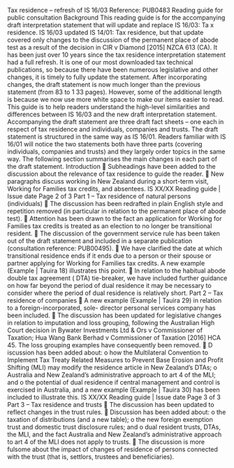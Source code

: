 Tax residence – refresh of IS 16/03 Reference: PUB0483 Reading guide for public consultation Background This reading guide is for the accompanying draft interpretation statement that will update and replace IS 16/03: Ta x residence. IS 16/03 updated IS 14/01: Tax residence, but that update covered only changes to the discussion of the permanent place of abode test as a result of the decision in CIR v Diamond \[2015\] NZCA 613 (CA). It has been just over 10 years since the tax residence interpretation statement had a full refresh. It is one of our most downloaded tax technical publications, so because there have been numerous legislative and other changes, it is timely to fully update the statement. After incorporating changes, the draft statement is now much longer than the previous statement (from 83 to 1 33 pages). However, some of the additional length is because we now use more white space to make our items easier to read. This guide is to help readers understand the high-level similarities and differences between IS 16/03 and the new draft interpretation statement. Accompanying the draft statement are three draft fact sheets – one each in respect of tax residence and individuals, companies and trusts. The draft statement is structured in the same way as IS 16/01. Readers familiar with IS 16/01 will notice the two statements both have three parts (covering individuals, companies and trusts) and they largely order topics in the same way. The following section summarises the main changes in each part of the draft statement. Introduction  Subheadings have been added to the discussion about the relevance of tax residence to guide the reader.  New paragraphs discuss working in New Zealand during a short-term visit, Working for Families tax credits, and absentees. IS XX/XX Reading guide | Issue date Page 2 of 3 Part 1 – Tax residence of natural persons (individuals)  The discussion has been redrafted in plain English style and repetition removed (in particular in relation to the permanent place of abode test).  Attention has been drawn to the fact an application for Working for Families tax credits is treated as an election to no longer be transitional resident.  The discussion of the government service rule has been taken out of the draft statement and included in a separate publication (consultation reference: PUB00495).  We have clarified the date at which transitional residence ends if it ends due to a person or their spouse or partner applying for Working for Families tax credits. A new example (Example | Tauira 18) illustrates this point.  In relation to the habitual abode double tax agreement ( DTA) tie-breaker, we have included further guidance on how far beyond the period of dual residence it may be necessary to consider where the period of dual residence is relatively short. Part 2 – Tax residence of companies  A new example (Example | Tauira 29) in relation to a foreign-incorporated, sole- director personal services company has been included.  The discussion has been updated for legislative changes in relation to imputation and loss grouping, following the Australian High Court decision in Bywater Investments Ltd & Ors v Commissioner of Taxation; Hua Wang Bank Berhad v Commissioner of Taxation \[2016\] HCA 45. The loss grouping examples have consequently been removed.  D iscussion has been added about: o how the Multilateral Convention to Implement Tax Treaty Related Measures to Prevent Base Erosion and Profit Shifting (MLI) may modify the residence article in New Zealand’s DTAs; o Australia and New Zealand’s administrative approach to art 4 of the MLI; and o the potential of dual residence if central management and control is exercised in Australia, and a new example (Example | Tauira 30) has been included to illustrate this. IS XX/XX Reading guide | Issue date Page 3 of 3 Part 3 – Tax residence and trusts  The discussion has been updated to reflect changes in the trust rules.  Discussion has been added about: o the taxation of distributions (and a new table); o the new foreign exemption trust and domestic trust disclosure rules; and o dual resident trusts, DTAs, the MLI, and the fact Australia and New Zealand’s administrative approach to art 4 of the MLI does not apply to trusts.  The discussion is more fulsome about the impact of changes of residence of persons connected with the trust (that is, settlors, trustees and beneficiaries).